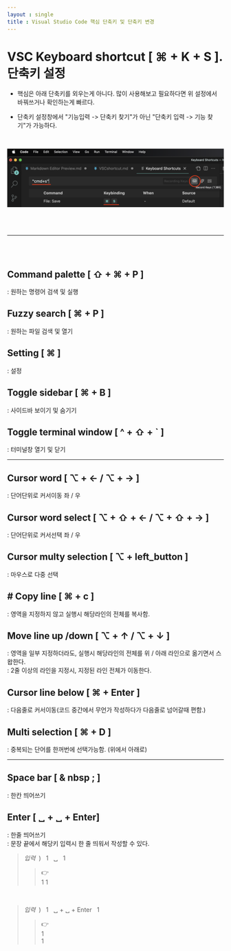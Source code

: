 ```yaml
---
layout : single
title : Visual Studio Code 핵심 단축키 및 단축키 변경
---
```

# VSC Keyboard shortcut [ ⌘ + K + S ]. 단축키 설정  

- 핵심은 아래 단축키를 외우는게 아니다. 많이 사용해보고 필요하다면 위 설정에서 바꿔쓰거나 확인하는게 빠르다.

- 단축키 설정창에서 "기능입력 -> 단축키 찾기"가 아닌 "단축키 입력 -> 기능 찾기"가 가능하다.

<br>

![image description](https://github.com/hymr/hymr.github.io/blob/master/_images/shortcut.png?raw=true)

<br><br>

---

<br><br>


## Command palette [ ⇧ + ⌘ + P ]
: 원하는 명령어 검색 및 실행

## Fuzzy search [ ⌘ + P ]  
: 원하는 파일 검색 및 열기

## Setting [ ⌘ ]
: 설정

## Toggle sidebar [ ⌘ + B ]
: 사이드바 보이기 및 숨기기

## Toggle terminal window [ ^ + ⇧ + ` ]
: 터미널창 열기 및 닫기

---

## Cursor word [ ⌥ + ←  /  ⌥ + → ]
: 단어단위로 커서이동 좌 / 우

## Cursor word select [ ⌥ + ⇧ + ←  /  ⌥ + ⇧ + → ]
: 단어단위로 커서선택 좌 / 우

## Cursor multy selection [ ⌥ + left_button ]
: 마우스로 다중 선택

## # Copy line [ ⌘ + c ]
: 영역을 지정하지 않고 실행시 해당라인의 전체를 복사함.  

## Move line up /down [ ⌥ + ↑ / ⌥ + ↓ ]
: 영역을 일부 지정하더라도, 실행시 해당라인의 전체를 위 / 아래 라인으로 옮기면서 스왑한다.  
: 2줄 이상의 라인을 지정시, 지정된 라인 전체가 이동한다.

## Cursor line below [ ⌘ + Enter ]
: 다음줄로 커서이동(코드 중간에서 무언가 작성하다가 다음줄로 넘어갈때 편함.)

## Multi selection [ ⌘ + D ]
: 중복되는 단어를 한꺼번에 선택가능함. (위에서 아래로)  

---

## Space bar [ & nbsp ; ]  
: 한칸 띄어쓰기

## Enter [ ␣ + ␣ + Enter]
: 한줄 띄어쓰기  
: 문장 끝에서 해당키 입력시 한 줄 띄워서 작성할 수 있다.  
>*입력* &nbsp;) &nbsp; 1 &nbsp; ␣ &nbsp; 1
>> 👉 &nbsp;  
1 1

<br>

>*입력* &nbsp;) &nbsp; 1 &nbsp; ␣ + ␣ + Enter &nbsp; 1
>> 👉 &nbsp;  
1  
1
